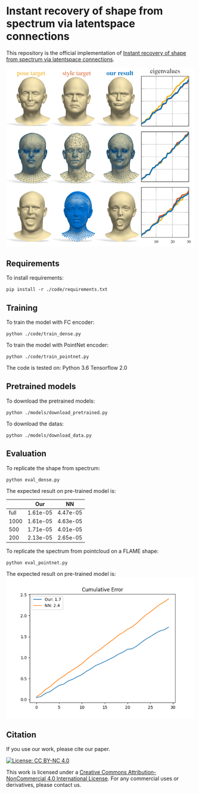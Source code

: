 # Instant recovery of shape from spectrum via latentspace connections

This repository is the official implementation of [Instant recovery of shape from spectrum via latentspace connections](https://arxiv.org/abs/2030.12345). 

![Screenshot](./figures/teaser.png)

## Requirements

To install requirements:

```setup
pip install -r ./code/requirements.txt
```

## Training

To train the model with FC encoder:

```train_FC
python ./code/train_dense.py
```

To train the model with PointNet encoder:
```train_PNet
python ./code/train_pointnet.py
```

The code is tested on:
Python 3.6
Tensorflow 2.0

## Pretrained models
To download the pretrained models:

```downlaod_pretrained
python ./models/download_pretrained.py
```
To download the datas:
```downlaod_pretrained
python ./models/download_data.py
```

## Evaluation

To replicate the shape from spectrum:

```eval_sfs
python eval_dense.py
```
The expected result on pre-trained model is:

|           | Our  | NN |
| ------------------ |---------------- | -------------- |
| full | 1.61e-05 |  4.47e-05 |
| 1000 | 1.61e-05 |  4.63e-05 |
| 500 | 1.71e-05 |  4.01e-05 |
| 200 | 2.13e-05 |  2.65e-05 |

To replicate the spectrum from pointcloud on a FLAME shape:
```eval_sfp
python eval_pointnet.py
```

The expected result on pre-trained model is:
![Screenshot](./figures/pnet_flame.png)

## Citation
If you use our work, please cite our paper.

[![License: CC BY-NC 4.0](https://img.shields.io/badge/License-CC%20BY--NC%204.0-lightgrey.svg)](https://creativecommons.org/licenses/by-nc/4.0/)

This work is licensed under a [Creative Commons Attribution-NonCommercial 4.0 International License](http://creativecommons.org/licenses/by-nc/4.0/). For any commercial uses or derivatives, please contact us.
